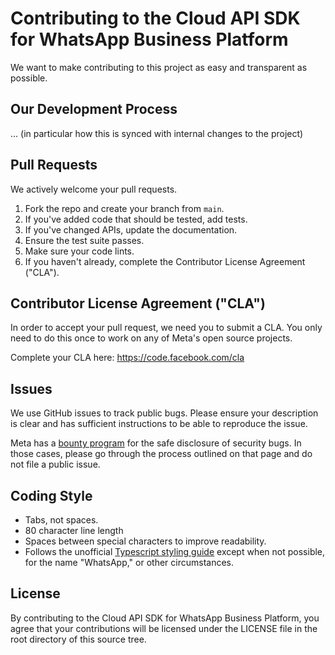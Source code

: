 # Contributing to the Cloud API SDK for WhatsApp Business Platform

We want to make contributing to this project as easy and transparent as
possible.

## Our Development Process

... (in particular how this is synced with internal changes to the project)

## Pull Requests

We actively welcome your pull requests.

1. Fork the repo and create your branch from `main`.
2. If you've added code that should be tested, add tests.
3. If you've changed APIs, update the documentation.
4. Ensure the test suite passes.
5. Make sure your code lints.
6. If you haven't already, complete the Contributor License Agreement ("CLA").

## Contributor License Agreement ("CLA")

In order to accept your pull request, we need you to submit a CLA. You only need
to do this once to work on any of Meta's open source projects.

Complete your CLA here: <https://code.facebook.com/cla>

## Issues

We use GitHub issues to track public bugs. Please ensure your description is
clear and has sufficient instructions to be able to reproduce the issue.

Meta has a [bounty program](https://www.facebook.com/whitehat/) for the safe
disclosure of security bugs. In those cases, please go through the process
outlined on that page and do not file a public issue.

## Coding Style

- Tabs, not spaces.
- 80 character line length
- Spaces between special characters to improve readability.
- Follows the unofficial
  [Typescript styling guide](https://google.github.io/styleguide/tsguide.html#identifiers)
  except when not possible, for the name "WhatsApp," or other circumstances.

## License

By contributing to the Cloud API SDK for WhatsApp Business Platform, you agree
that your contributions will be licensed under the LICENSE file in the root
directory of this source tree.
